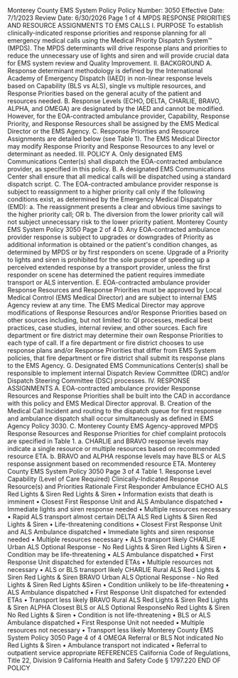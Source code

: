 Monterey County EMS System Policy
Policy Number: 3050
Effective Date: 7/1/2023
Review Date: 6/30/2026
Page 1 of 4
MPDS RESPONSE PRIORITIES AND RESOURCE ASSIGNMENTS TO
EMS CALLS
I. PURPOSE
To establish clinically-indicated response priorities and response planning for all emergency
medical calls using the Medical Priority Dispatch System™ (MPDS). The MPDS
determinants will drive response plans and priorities to reduce the unnecessary use of lights
and siren and will provide crucial data for EMS system review and Quality Improvement.
II. BACKGROUND
A. Response determinant methodology is defined by the International Academy of
Emergency Dispatch (IAED) in non-linear response levels based on Capability (BLS vs
ALS), single vs multiple resources, and Response Priorities based on the general acuity
of the patient and resources needed.
B. Response Levels (ECHO, DELTA, CHARLIE, BRAVO, ALPHA, and OMEGA) are
designated by the IAED and cannot be modified. However, for the EOA-contracted
ambulance provider, Capability, Response Priority, and Response Resources shall be
assigned by the EMS Medical Director or the EMS Agency.
C. Response Priorities and Resource Assignments are detailed below (see Table 1). The
EMS Medical Director may modify Response Priority and Response Resources to any
level or determinant as needed.
III. POLICY
A. Only designated EMS Communications Center(s) shall dispatch the EOA-contracted
ambulance provider, as specified in this policy.
B. A designated EMS Communications Center shall ensure that all medical calls will be
dispatched using a standard dispatch script.
C. The EOA-contracted ambulance provider response is subject to reassignment to a higher
priority call only if the following conditions exist, as determined by the Emergency
Medical Dispatcher (EMD):
a. The reassignment presents a clear and obvious time savings to the higher priority
call; OR
b. The diversion from the lower priority call will not subject unnecessary risk to the
lower priority patient.
Monterey County EMS System Policy 3050
Page 2 of 4
D. Any EOA-contracted ambulance provider response is subject to upgrades or downgrades
of Priority as additional information is obtained or the patient's condition changes, as
determined by MPDS or by first responders on scene. Upgrade of a Priority to lights and
siren is prohibited for the sole purpose of speeding up a perceived extended response by a
transport provider, unless the first responder on scene has determined the patient requires
immediate transport or ALS intervention.
E. EOA-contracted ambulance provider Response Resources and Response Priorities must
be approved by Local Medical Control (EMS Medical Director) and are subject to
internal EMS Agency review at any time. The EMS Medical Director may approve
modifications of Response Resources and/or Response Priorities based on other sources
including, but not limited to: QI processes, medical best practices, case studies, internal
review, and other sources.
Each fire department or fire district may determine their own Response Priorities to each type
of call. If a fire department or fire district chooses to use response plans and/or Response
Priorities that differ from EMS System policies, that fire department or fire district shall
submit its response plans to the EMS Agency.
G. Designated EMS Communications Center(s) shall be responsible to implement internal
Dispatch Review Committee (DRC) and/or Dispatch Steering Committee (DSC)
processes.
IV. RESPONSE ASSIGNMENTS
A. EOA-contracted ambulance provider Response Resources and Response Priorities shall
be built into the CAD in accordance with this policy and EMS Medical Director
approval.
B. Creation of the Medical Call Incident and routing to the dispatch queue for first response
and ambulance dispatch shall occur simultaneously as defined in EMS Agency Policy
3030.
C. Monterey County EMS Agency-approved MPDS Response Resources and Response
Priorities for chief complaint protocols are specified in Table 1.
a. CHARLIE and BRAVO response levels may indicate a single resource or
multiple resources based on recommended resource ETA.
b. BRAVO and ALPHA response levels may have BLS or ALS response
assignment based on recommended resource ETA.
Monterey County EMS System Policy 3050
Page 3 of 4
Table 1.
Response
Level
Capability
(Level of
Care
Required)
Clinically-Indicated
Response Resource(s)
and Priorities
Rationale
First
Responder Ambulance
ECHO ALS Red Lights
& Siren
Red Lights
& Siren
• Information exists that death is imminent
• Closest First Response Unit and ALS
Ambulance dispatched
• Immediate lights and siren response
needed
• Multiple resources necessary
• Rapid ALS transport almost certain
DELTA ALS Red Lights
& Siren
Red Lights
& Siren
• Life-threatening conditions
• Closest First Response Unit and ALS
Ambulance dispatched
• Immediate lights and siren response
needed
• Multiple resources necessary
• ALS transport likely
CHARLIE
Urban ALS
Optional
Response -
No Red
Lights &
Siren
Red Lights
& Siren
• Condition may be life-threatening
• ALS Ambulance dispatched
• First Response Unit dispatched for
extended ETAs
• Multiple resources not necessary
• ALS or BLS transport likely
CHARLIE
Rural ALS Red Lights
& Siren
Red Lights
& Siren
BRAVO
Urban ALS
Optional
Response -
No Red
Lights &
Siren
Red Lights
&Siren
• Condition unlikely to be life-threatening
• ALS Ambulance dispatched
• First Response Unit dispatched for
extended ETAs
• Transport less likely
BRAVO
Rural
ALS Red Lights
& Siren
Red Lights
& Siren
ALPHA Closest BLS
or ALS
Optional
ResponseNo Red
Lights &
Siren
No Red
Lights &
Siren
• Condition is not life-threatening
• BLS or ALS Ambulance dispatched
• First Response Unit not needed
• Multiple resources not necessary
• Transport less likely
Monterey County EMS System Policy 3050
Page 4 of 4
OMEGA Referral or
BLS
Not
indicated
No Red
Lights &
Siren
• Ambulance transport not indicated
• Referral to outpatient service appropriate
REFERENCES
California Code of Regulations, Title 22, Division 9
California Health and Safety Code § 1797.220
END OF POLICY

